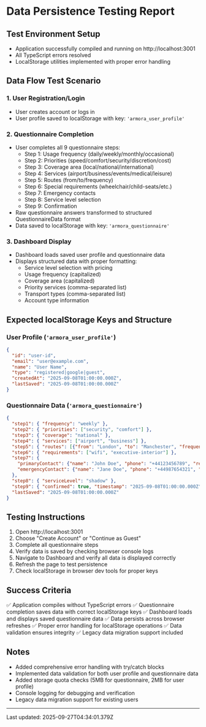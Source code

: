 # Data Persistence Testing Report

## Test Environment Setup
- Application successfully compiled and running on http://localhost:3001
- All TypeScript errors resolved
- LocalStorage utilities implemented with proper error handling

## Data Flow Test Scenario

### 1. User Registration/Login
- User creates account or logs in
- User profile saved to localStorage with key: `'armora_user_profile'`

### 2. Questionnaire Completion
- User completes all 9 questionnaire steps:
  - Step 1: Usage frequency (daily/weekly/monthly/occasional)
  - Step 2: Priorities (speed/comfort/security/discretion/cost)
  - Step 3: Coverage area (local/national/international)
  - Step 4: Services (airport/business/events/medical/leisure)
  - Step 5: Routes (from/to/frequency)
  - Step 6: Special requirements (wheelchair/child-seats/etc.)
  - Step 7: Emergency contacts
  - Step 8: Service level selection
  - Step 9: Confirmation
- Raw questionnaire answers transformed to structured QuestionnaireData format
- Data saved to localStorage with key: `'armora_questionnaire'`

### 3. Dashboard Display
- Dashboard loads saved user profile and questionnaire data
- Displays structured data with proper formatting:
  - Service level selection with pricing
  - Usage frequency (capitalized)
  - Coverage area (capitalized)
  - Priority services (comma-separated list)
  - Transport types (comma-separated list)
  - Account type information

## Expected localStorage Keys and Structure

### User Profile (`'armora_user_profile'`)
```json
{
  "id": "user-id",
  "email": "user@example.com",
  "name": "User Name",
  "type": "registered|google|guest",
  "createdAt": "2025-09-08T01:00:00.000Z",
  "lastSaved": "2025-09-08T01:00:00.000Z"
}
```

### Questionnaire Data (`'armora_questionnaire'`)
```json
{
  "step1": { "frequency": "weekly" },
  "step2": { "priorities": ["security", "comfort"] },
  "step3": { "coverage": "national" },
  "step4": { "services": ["airport", "business"] },
  "step5": { "routes": [{"from": "London", "to": "Manchester", "frequency": "Weekly"}] },
  "step6": { "requirements": ["wifi", "executive-interior"] },
  "step7": {
    "primaryContact": {"name": "John Doe", "phone": "+44123456789", "relationship": "Spouse"},
    "emergencyContact": {"name": "Jane Doe", "phone": "+44987654321", "relationship": "Sister"}
  },
  "step8": { "serviceLevel": "shadow" },
  "step9": { "confirmed": true, "timestamp": "2025-09-08T01:00:00.000Z" },
  "lastSaved": "2025-09-08T01:00:00.000Z"
}
```

## Testing Instructions

1. Open http://localhost:3001
2. Choose "Create Account" or "Continue as Guest"
3. Complete all questionnaire steps
4. Verify data is saved by checking browser console logs
5. Navigate to Dashboard and verify all data is displayed correctly
6. Refresh the page to test persistence
7. Check localStorage in browser dev tools for proper keys

## Success Criteria

✅ Application compiles without TypeScript errors
✅ Questionnaire completion saves data with correct localStorage keys
✅ Dashboard loads and displays saved questionnaire data
✅ Data persists across browser refreshes
✅ Proper error handling for localStorage operations
✅ Data validation ensures integrity
✅ Legacy data migration support included

## Notes

- Added comprehensive error handling with try/catch blocks
- Implemented data validation for both user profile and questionnaire data
- Added storage quota checks (5MB for questionnaire, 2MB for user profile)
- Console logging for debugging and verification
- Legacy data migration support for existing users

---

Last updated: 2025-09-27T04:34:01.379Z
